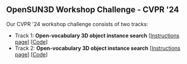 ## OpenSUN3D Workshop Challenge - CVPR '24

Our CVPR '24 workshop challenge consists of two tracks:

* Track 1: **Open-vocabulary 3D object instance search** [[Instructions page](https://opensun3d.github.io/cvpr24-challenge/track_1)] [[Code](/challenge_track_1/)]
* Track 2: **Open-vocabulary 3D object instance search** [[Instructions page](https://opensun3d.github.io/cvpr24-challenge/track_2)] [[Code](/challenge_track_2/)]